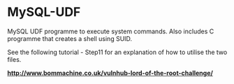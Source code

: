 # MySQL-UDF
MySQL UDF programme to execute system commands. Also includes C programme that creates a shell using SUID.

See the following tutorial - Step11 for an explanation of how to utilise the two files.

**http://www.bommachine.co.uk/vulnhub-lord-of-the-root-challenge/**

